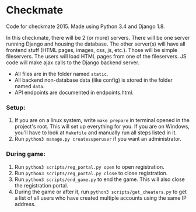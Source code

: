# Checkmate

Code for checkmate 2015. Made using Python 3.4 and Django 1.8.

In this checkmate, there will be 2 (or more) servers. There will be one server running Django and housing the database. The other server(s) will have all frontend stuff (HTML pages, images, css, js, etc.). Those will be simple fileservers.
The users will load HTML pages from one of the fileservers. JS code will make ajax calls to the Django backend server.

* All  files are in the folder named `static`.
* All backend non-database data (like config) is stored in the folder named `data`.
* API endpoints are documented in endpoints.html.

### Setup:

1. If you are on a linux system, write `make prepare` in terminal opened in the project's root. This will set up everything for you. If you are on Windows, you'll have to look at `Makefile` and manually run all steps listed in it.
2. Run `python3 manage.py createsuperuser` if you want an administrator.

### During game:

1. Run `python3 scripts/reg_portal.py open` to open registration.
2. Run `python3 scripts/reg_portal.py close` to close registration.
3. Run `python3 scripts/end_game.py` to end the game. This will also close the registration portal.
4. During the game or after it, run `python3 scripts/get_cheaters.py` to get a list of all users who have created multiple accounts using the same IP address.
